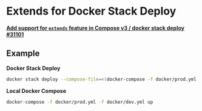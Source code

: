 # Extends for Docker Stack Deploy

**[Add support for `extends` feature in Compose v3 / docker stack deploy #31101](https://github.com/moby/moby/issues/31101)**

## Example

**Docker Stack Deploy**

```bash
docker stack deploy --compose-file=<(docker-compose -f docker/prod.yml -f docker/dev.yml config) <stackname>
```

**Local Docker Compose**

```bash
docker-compose -f docker/prod.yml -f docker/dev.yml up
```
